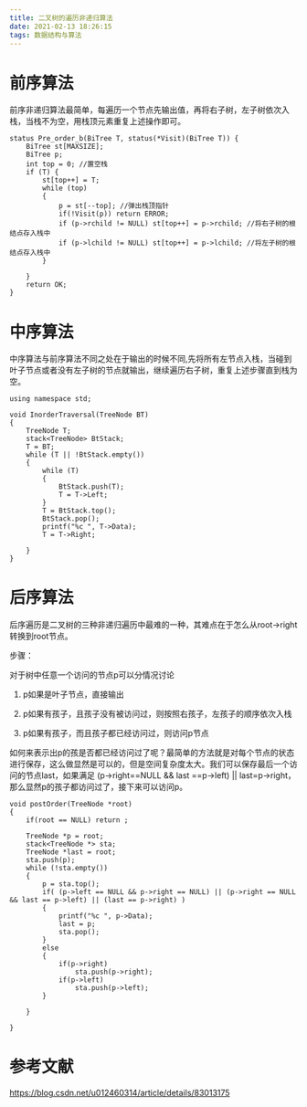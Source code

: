 ```yaml
---
title: 二叉树的遍历非递归算法
date: 2021-02-13 18:26:15
tags: 数据结构与算法
---
```




# 前序算法

<!--more-->

前序非递归算法最简单，每遍历一个节点先输出值，再将右子树，左子树依次入栈，当栈不为空，用栈顶元素重复上述操作即可。

```
status Pre_order_b(BiTree T, status(*Visit)(BiTree T)) {
    BiTree st[MAXSIZE];
    BiTree p;
    int top = 0; //置空栈
    if (T) {
        st[top++] = T;
        while (top)
        {
            p = st[--top]; //弹出栈顶指针
            if(!Visit(p)) return ERROR;
            if (p->rchild != NULL) st[top++] = p->rchild; //将右子树的根结点存入栈中
            if (p->lchild != NULL) st[top++] = p->lchild; //将左子树的根结点存入栈中
        }
        
    }
    return OK;
}
```

# 中序算法

中序算法与前序算法不同之处在于输出的时候不同,先将所有左节点入栈，当碰到叶子节点或者没有左子树的节点就输出，继续遍历右子树，重复上述步骤直到栈为空。

```
using namespace std;
 
void InorderTraversal(TreeNode BT)
{
    TreeNode T;
    stack<TreeNode> BtStack;
    T = BT;
    while (T || !BtStack.empty())
    {
        while (T)
        {
            BtStack.push(T);
            T = T->Left;
        }
        T = BtStack.top();
        BtStack.pop();
        printf("%c ", T->Data);
        T = T->Right;
 
    }
}
```

# 后序算法

后序遍历是二叉树的三种非递归遍历中最难的一种，其难点在于怎么从root->right转换到root节点。

步骤：

对于树中任意一个访问的节点p可以分情况讨论

1. p如果是叶子节点，直接输出

2. p如果有孩子，且孩子没有被访问过，则按照右孩子，左孩子的顺序依次入栈

3. p如果有孩子，而且孩子都已经访问过，则访问p节点

如何来表示出p的孩是否都已经访问过了呢？最简单的方法就是对每个节点的状态进行保存，这么做显然是可以的，但是空间复杂度太大。我们可以保存最后一个访问的节点last，如果满足 (p->right==NULL && last ==p->left) || last=p->right，那么显然p的孩子都访问过了，接下来可以访问p。

```
void postOrder(TreeNode *root)
{
    if(root == NULL) return ;
 
    TreeNode *p = root;
    stack<TreeNode *> sta;
    TreeNode *last = root;
    sta.push(p);
    while (!sta.empty())
    {
        p = sta.top();
        if( (p->left == NULL && p->right == NULL) || (p->right == NULL && last == p->left) || (last == p->right) )
        {
            printf("%c ", p->Data);
            last = p;
            sta.pop();
        }
        else 
        {
            if(p->right)
                sta.push(p->right);
            if(p->left)
                sta.push(p->left);
        }
 
    }
 
}
```

# 参考文献

https://blog.csdn.net/u012460314/article/details/83013175

